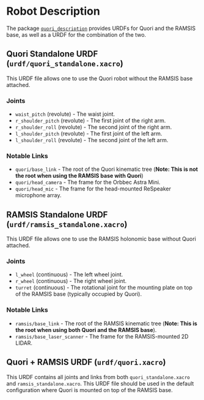 # Robot Description

The package [`quori_description`](https://github.com/Quori-ROS/quori_ros/tree/master/src/quori_description)
provides URDFs for Quori and the RAMSIS base, as well as a URDF for the combination of the two.

## Quori Standalone URDF (`urdf/quori_standalone.xacro`)

This URDF file allows one to use the Quori robot without the RAMSIS base attached.

### Joints

  - `waist_pitch` (revolute) - The waist joint.
  - `r_shoulder_pitch` (revolute) - The first joint of the right arm.
  - `r_shoulder_roll` (revolute) - The second joint of the right arm.
  - `l_shoulder_pitch` (revolute) - The first joint of the left arm.
  - `l_shoulder_roll` (revolute) - The second joint of the left arm.

### Notable Links

  - `quori/base_link` - The root of the Quori kinematic tree (**Note: This is not the root when using the RAMSIS base with Quori**)
  - `quori/head_camera` - The frame for the Orbbec Astra Mini.
  - `quori/head_mic` - The frame for the head-mounted ReSpeaker microphone array.

## RAMSIS Standalone URDF (`urdf/ramsis_standalone.xacro`)

This URDF file allows one to use the RAMSIS holonomic base without Quori attached.

### Joints

  - `l_wheel` (continuous) - The left wheel joint.
  - `r_wheel` (continuous) - The right wheel joint.
  - `turret` (continuous) - The rotational joint for the mounting plate on top of the RAMSIS base (typically occupied by Quori).

### Notable Links

  - `ramsis/base_link` - The root of the RAMSIS kinematic tree (**Note: This is the root when using both Quori and the RAMSIS base**).
  - `ramsis/base_laser_scanner` - The frame for the RAMSIS-mounted 2D LIDAR.

## Quori + RAMSIS URDF (`urdf/quori.xacro`)

This URDF contains all joints and links from both `quori_standalone.xacro` and `ramsis_standalone.xacro`. This URDF file should be used in the default configuration where Quori is mounted on top of the RAMSIS base.

